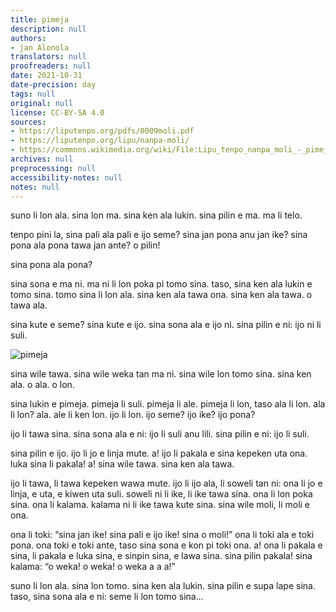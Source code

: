 ```yaml
---
title: pimeja
description: null
authors:
- jan Alonola
translators: null
proofreaders: null
date: 2021-10-31
date-precision: day
tags: null
original: null
license: CC-BY-SA 4.0
sources:
- https://liputenpo.org/pdfs/0009moli.pdf
- https://liputenpo.org/lipu/nanpa-moli/
- https://commons.wikimedia.org/wiki/File:Lipu_tenpo_nanpa_moli_-_pimeja.png
archives: null
preprocessing: null
accessibility-notes: null
notes: null
---
```


suno li lon ala. sina lon ma. sina ken ala lukin. sina pilin e ma. ma li telo.

tenpo pini la, sina pali ala pali e ijo seme? sina jan pona anu jan ike? sina pona ala pona tawa jan ante? o pilin!

sina pona ala pona?

sina sona e ma ni. ma ni li lon poka pi tomo sina. taso, sina ken ala lukin e tomo sina. tomo sina li lon ala. sina ken ala tawa ona. sina ken ala tawa. o tawa ala.

sina kute e seme? sina kute e ijo. sina sona ala e ijo ni. sina pilin e ni: ijo ni li suli.

![pimeja](https://upload.wikimedia.org/wikipedia/commons/7/7b/Lipu_tenpo_nanpa_moli_-_pimeja.png)

sina wile tawa. sina wile weka tan ma ni. sina wile lon tomo sina. sina ken ala. o ala. o lon.

sina lukin e pimeja. pimeja li suli. pimeja li ale. pimeja li lon, taso ala li lon. ala li lon? ala. ale li ken lon. ijo li lon. ijo seme? ijo ike? ijo pona?

ijo li tawa sina. sina sona ala e ni: ijo li suli anu lili. sina pilin e ni: ijo li suli.

sina pilin e ijo. ijo li jo e linja mute. a! ijo li pakala e sina kepeken uta ona. luka sina li pakala! a! sina wile tawa. sina ken ala tawa.

ijo li tawa, li tawa kepeken wawa mute. ijo li ijo ala, li soweli tan ni: ona li jo e linja, e uta, e kiwen uta suli. soweli ni li ike, li ike tawa sina. ona li lon poka sina. ona li kalama. kalama ni li ike tawa kute sina. sina wile moli, li moli e ona.

ona li toki: “sina jan ike! sina pali e ijo ike! sina o moli!” ona li toki ala e toki pona. ona toki e toki ante, taso sina sona e kon pi toki ona. a! ona li pakala e sina, li pakala e luka sina, e sinpin sina, e lawa sina. sina pilin pakala! sina kalama: “o weka! o weka! o weka a a a!”

suno li lon ala. sina lon tomo. sina ken ala lukin. sina pilin e supa lape sina. taso, sina sona ala e ni: seme li lon tomo sina...